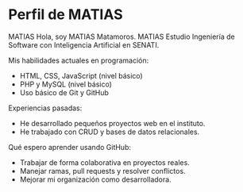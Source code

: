 # Perfil de MATIAS
MATIAS
Hola, soy MATIAS Matamoros.
MATIAS
Estudio Ingeniería de Software con Inteligencia Artificial en SENATI.

Mis habilidades actuales en programación:
- HTML, CSS, JavaScript (nivel básico)
- PHP y MySQL (nivel básico)
- Uso básico de Git y GitHub

Experiencias pasadas:
- He desarrollado pequeños proyectos web en el instituto.
- He trabajado con CRUD y bases de datos relacionales.

Qué espero aprender usando GitHub:
- Trabajar de forma colaborativa en proyectos reales.
- Manejar ramas, pull requests y resolver conflictos.
- Mejorar mi organización como desarrolladora.

